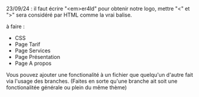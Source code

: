 23/09/24 : il faut écrire "&lt;em&gt;er4ld" pour obtenir notre logo, mettre "<" et ">" sera considéré par HTML comme la vrai balise.

à faire :
+ CSS
+ Page Tarif
+ Page Services
+ Page Présentation
+ Page A propos

Vous pouvez ajouter une fonctionalité à un fichier que quelqu'un d'autre fait via l'usage des branches.
(Faites en sorte qu'une branche ait soit une fonctionalitée générale ou plein du même thème)
